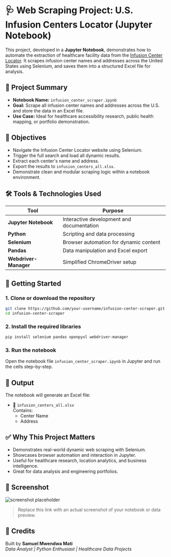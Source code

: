 

# 🩺 Web Scraping Project: U.S. Infusion Centers Locator (Jupyter Notebook)

This project, developed in a **Jupyter Notebook**, demonstrates how to automate the extraction of healthcare facility data from the [Infusion Center Locator](https://locator.infusioncenter.org/). It scrapes infusion center names and addresses across the United States using Selenium, and saves them into a structured Excel file for analysis.

## 📘 Project Summary

- **Notebook Name:** `infusion_center_scraper.ipynb`
- **Goal:** Scrape all infusion center names and addresses across the U.S. and store the data in an Excel file.
- **Use Case:** Ideal for healthcare accessibility research, public health mapping, or portfolio demonstration.

## 🎯 Objectives

- Navigate the Infusion Center Locator website using Selenium.
- Trigger the full search and load all dynamic results.
- Extract each center's name and address.
- Export the results to `infusion_centers_all.xlsx`.
- Demonstrate clean and modular scraping logic within a notebook environment.

## 🛠️ Tools & Technologies Used

| Tool | Purpose |
|------|---------|
| **Jupyter Notebook** | Interactive development and documentation |
| **Python** | Scripting and data processing |
| **Selenium** | Browser automation for dynamic content |
| **Pandas** | Data manipulation and Excel export |
| **Webdriver-Manager** | Simplified ChromeDriver setup |

## 🚀 Getting Started

### 1. Clone or download the repository

```bash
git clone https://github.com/your-username/infusion-center-scraper.git
cd infusion-center-scraper
```

### 2. Install the required libraries

```bash
pip install selenium pandas openpyxl webdriver-manager
```

### 3. Run the notebook

Open the notebook file `infusion_center_scraper.ipynb` in Jupyter and run the cells step-by-step.

## 📁 Output

The notebook will generate an Excel file:

- 📄 `infusion_centers_all.xlsx`  
  Contains:
  - Center Name  
  - Address

## ✅ Why This Project Matters

- Demonstrates real-world dynamic web scraping with Selenium.
- Showcases browser automation and interaction in Jupyter.
- Useful for healthcare research, location analytics, and business intelligence.
- Great for data analysis and engineering portfolios.

## 📸 Screenshot

![screenshot placeholder](https://via.placeholder.com/800x400.png?text=Infusion+Locator+Scraping+Preview)

> Replace this link with an actual screenshot of your notebook or data preview.

## 🤝 Credits

Built by **Samuel Mwendwa Mati**  
_Data Analyst | Python Enthusiast | Healthcare Data Projects_
